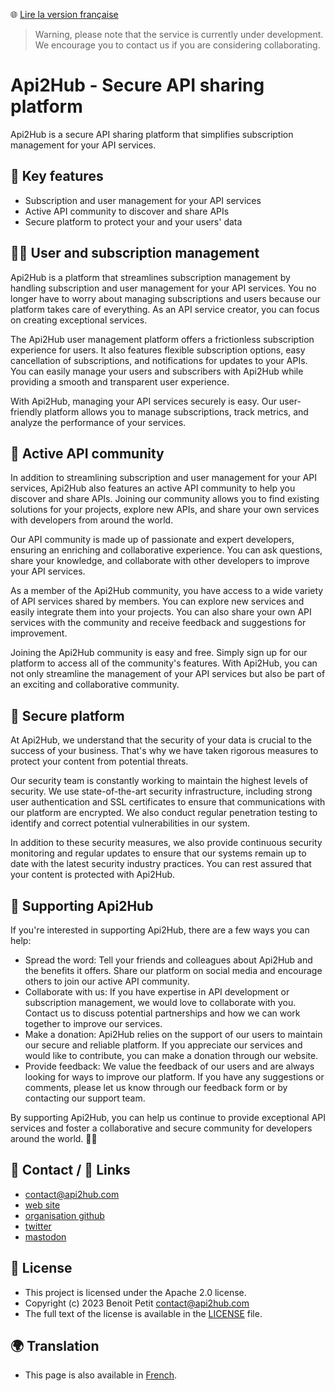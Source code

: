 🌐 [Lire la version française](README.md)

> Warning, please note that the service is currently under development. We encourage you to contact us if you are considering collaborating.

# Api2Hub - Secure API sharing platform
Api2Hub is a secure API sharing platform that simplifies subscription management for your API services.

## **👀 Key features**
- Subscription and user management for your API services
- Active API community to discover and share APIs
- Secure platform to protect your and your users' data
## **💁‍♂️ User and subscription management**
Api2Hub is a platform that streamlines subscription management by handling subscription and user management for your API services. You no longer have to worry about managing subscriptions and users because our platform takes care of everything. As an API service creator, you can focus on creating exceptional services.

The Api2Hub user management platform offers a frictionless subscription experience for users. It also features flexible subscription options, easy cancellation of subscriptions, and notifications for updates to your APIs. You can easily manage your users and subscribers with Api2Hub while providing a smooth and transparent user experience.

With Api2Hub, managing your API services securely is easy. Our user-friendly platform allows you to manage subscriptions, track metrics, and analyze the performance of your services.

## **👥 Active API community**
In addition to streamlining subscription and user management for your API services, Api2Hub also features an active API community to help you discover and share APIs. Joining our community allows you to find existing solutions for your projects, explore new APIs, and share your own services with developers from around the world.

Our API community is made up of passionate and expert developers, ensuring an enriching and collaborative experience. You can ask questions, share your knowledge, and collaborate with other developers to improve your API services.

As a member of the Api2Hub community, you have access to a wide variety of API services shared by members. You can explore new services and easily integrate them into your projects. You can also share your own API services with the community and receive feedback and suggestions for improvement.

Joining the Api2Hub community is easy and free. Simply sign up for our platform to access all of the community's features. With Api2Hub, you can not only streamline the management of your API services but also be part of an exciting and collaborative community.

## **🔐 Secure platform**
At Api2Hub, we understand that the security of your data is crucial to the success of your business. That's why we have taken rigorous measures to protect your content from potential threats.

Our security team is constantly working to maintain the highest levels of security. We use state-of-the-art security infrastructure, including strong user authentication and SSL certificates to ensure that communications with our platform are encrypted. We also conduct regular penetration testing to identify and correct potential vulnerabilities in our system.

In addition to these security measures, we also provide continuous security monitoring and regular updates to ensure that our systems remain up to date with the latest security industry practices. You can rest assured that your content is protected with Api2Hub.

## **💚 Supporting Api2Hub**

If you're interested in supporting Api2Hub, there are a few ways you can help:

- Spread the word: Tell your friends and colleagues about Api2Hub and the benefits it offers. Share our platform on social media and encourage others to join our active API community.
- Collaborate with us: If you have expertise in API development or subscription management, we would love to collaborate with you. Contact us to discuss potential partnerships and how we can work together to improve our services.
- Make a donation: Api2Hub relies on the support of our users to maintain our secure and reliable platform. If you appreciate our services and would like to contribute, you can make a donation through our website.
- Provide feedback: We value the feedback of our users and are always looking for ways to improve our platform. If you have any suggestions or comments, please let us know through our feedback form or by contacting our support team.

By supporting Api2Hub, you can help us continue to provide exceptional API services and foster a collaborative and secure community for developers around the world. 💚💚

## **📩 Contact / 📎 Links**
- [contact@api2hub.com](mailto:contact@api2hub.com)
- [web site](https://api2hub.com/)
- [organisation github](https://github.com/api2hub)
- [twitter](https://twitter.com/api2hub)
- [mastodon](https://mastodon.social/@api2hub)

## **📃 License**
- This project is licensed under the Apache 2.0 license.
- Copyright (c) 2023 Benoit Petit contact@api2hub.com
- The full text of the license is available in the [LICENSE](https://github.com/api2hub/api2hub/blob/main/LICENSE) file.


## **🌍 Translation**
- This page is also available in [French](README.md).
